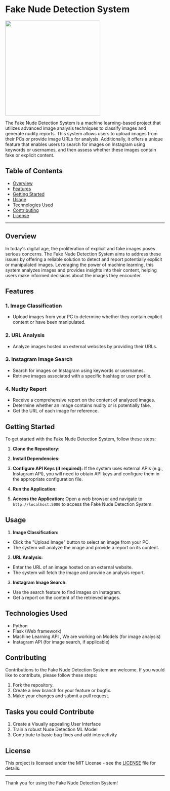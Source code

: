 # Fake Nude Detection System
<img src="https://github.com/prasanna-muppidwar/Fake-Nudity-Detection/blob/main/Fake%20Nude%20Detection%20System.png" height="300">


The Fake Nude Detection System is a machine learning-based project that utilizes advanced image analysis techniques to classify images and generate nudity reports. This system allows users to upload images from their PCs or provide image URLs for analysis. Additionally, it offers a unique feature that enables users to search for images on Instagram using keywords or usernames, and then assess whether these images contain fake or explicit content.

## Table of Contents
- [Overview](#overview)
- [Features](#features)
- [Getting Started](#getting-started)
- [Usage](#usage)
- [Technologies Used](#technologies-used)
- [Contributing](#contributing)
- [License](#license)

---

## Overview

In today's digital age, the proliferation of explicit and fake images poses serious concerns. The Fake Nude Detection System aims to address these issues by offering a reliable solution to detect and report potentially explicit or manipulated images. Leveraging the power of machine learning, this system analyzes images and provides insights into their content, helping users make informed decisions about the images they encounter.

## Features

### 1. Image Classification
- Upload images from your PC to determine whether they contain explicit content or have been manipulated.

### 2. URL Analysis
- Analyze images hosted on external websites by providing their URLs.

### 3. Instagram Image Search
- Search for images on Instagram using keywords or usernames.
- Retrieve images associated with a specific hashtag or user profile.

### 4. Nudity Report
- Receive a comprehensive report on the content of analyzed images.
- Determine whether an image contains nudity or is potentially fake.
- Get the URL of each image for reference.

## Getting Started

To get started with the Fake Nude Detection System, follow these steps:

1. **Clone the Repository:**

2. **Install Dependencies:**

3. **Configure API Keys (if required):**
If the system uses external APIs (e.g., Instagram API), you will need to obtain API keys and configure them in the appropriate configuration file.

4. **Run the Application:**

5. **Access the Application:**
Open a web browser and navigate to `http://localhost:5000` to access the Fake Nude Detection System.

## Usage

1. **Image Classification:**
- Click the "Upload Image" button to select an image from your PC.
- The system will analyze the image and provide a report on its content.

2. **URL Analysis:**
- Enter the URL of an image hosted on an external website.
- The system will fetch the image and provide an analysis report.

3. **Instagram Image Search:**
- Use the search feature to find images on Instagram.
- Get a report on the content of the retrieved images.

## Technologies Used

- Python
- Flask (Web framework)
- Machine Learning API , We are working on Models (for image analysis)
- Instagram API (for image search, if applicable)

## Contributing

Contributions to the Fake Nude Detection System are welcome. If you would like to contribute, please follow these steps:
1. Fork the repository.
2. Create a new branch for your feature or bugfix.
3. Make your changes and submit a pull request.

## Tasks you could Contribute 
1. Create a Visually appealing User Interface
2. Train a robust Nude Detection ML Model
3. Contribute to basic bug fixes and add interactivity
## License

This project is licensed under the MIT License - see the [LICENSE](LICENSE) file for details.

---

Thank you for using the Fake Nude Detection System! 

